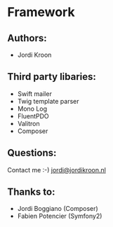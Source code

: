 Framework
=========

Authors:
-----------------

 - Jordi Kroon

Third party libaries:
-----------------

 - Swift mailer
 - Twig template parser
 - Mono Log
 - FluentPDO
 - Valitron
 - Composer

Questions:
-----------------

Contact me :-) 
jordi@jordikroon.nl


Thanks to:
-----------------
 - Jordi Boggiano (Composer)
 - Fabien Potencier (Symfony2)

